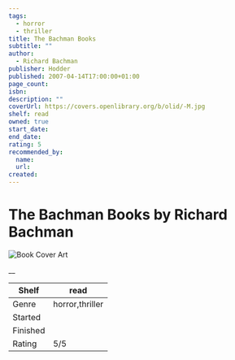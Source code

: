 ```yaml
---
tags:
  - horror
  - thriller
title: The Bachman Books
subtitle: ""
author:
  - Richard Bachman
publisher: Hodder
published: 2007-04-14T17:00:00+01:00
page_count:
isbn:
description: ""
coverUrl: https://covers.openlibrary.org/b/olid/-M.jpg
shelf: read
owned: true
start_date:
end_date:
rating: 5
recommended_by:
  name:
  url:
created:
---
```


# The Bachman Books by Richard Bachman

![Book Cover Art](https://covers.openlibrary.org/b/olid/-M.jpg)

__

| Shelf | read |
| --- | --- |
| Genre | horror,thriller |
| Started |  |
| Finished |  |
| Rating | 5/5 |

